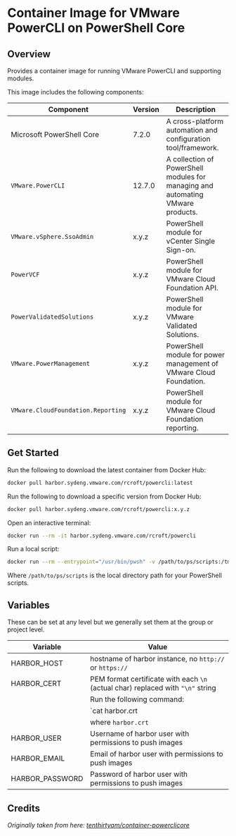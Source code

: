 # Container Image for VMware PowerCLI on PowerShell Core

## Overview

Provides a container image for running VMware PowerCLI and supporting modules.

This image includes the following components:

| Component                          | Version | Description                                                                     |
|------------------------------------|---------|---------------------------------------------------------------------------------|
| Microsoft PowerShell Core          | 7.2.0   | A cross-platform automation and configuration tool/framework.                   |
| `VMware.PowerCLI`                  | 12.7.0  | A collection of PowerShell modules for managing and automating VMware products. |
| `VMware.vSphere.SsoAdmin`          | x.y.z   | PowerShell module for vCenter Single Sign-on.                                   |
| `PowerVCF`                         | x.y.z   | PowerShell module for VMware Cloud Foundation API.                              |
| `PowerValidatedSolutions`          | x.y.z   | PowerShell module for VMware Validated Solutions.                               |
| `VMware.PowerManagement`           | x.y.z   | PowerShell module for power management of VMware Cloud Foundation.              |
| `VMware.CloudFoundation.Reporting` | x.y.z   | PowerShell module for VMware Cloud Foundation reporting.                        |

## Get Started

Run the following to download the latest container from Docker Hub:

```bash
docker pull harbor.sydeng.vmware.com/rcroft/powercli:latest
```

Run the following to download a specific version from Docker Hub:

```bash
docker pull harbor.sydeng.vmware.com/rcroft/powercli:x.y.z
```

Open an interactive terminal:

```bash
docker run --rm -it harbor.sydeng.vmware.com/rcroft/powercli
```

Run a local script:

```bash
docker run --rm --entrypoint="/usr/bin/pwsh" -v /path/to/ps/scripts:/tmp/shared harbor.sydeng.vmware.com/rcroft/powercli /tmp/shared/example.ps1
```

Where `/path/to/ps/scripts` is the local directory path for your PowerShell scripts.

## Variables

These can be set at any level but we generally set them at the group or project level.

| Variable        | Value                                                                           |
|-----------------|---------------------------------------------------------------------------------|
| HARBOR_HOST     | hostname of harbor instance, no `http://` or `https://`                         |
| HARBOR_CERT     | PEM format certificate with each `\n` (actual char) replaced with `"\n"` string |
|                 | Run the following command:                                                      |
|                 | `cat harbor.crt | sed -E '$!s/$/\\n/' | tr -d '\n'`                             |
|                 | where `harbor.crt`                                                              |
| HARBOR_USER     | Username of harbor user with permissions to push images                         |
| HARBOR_EMAIL    | Email  of harbor user with permissions to push images                           |
| HARBOR_PASSWORD | Password of harbor user with permissions to push images                         |

## Credits

_Originally taken from here: [tenthirtyam/container-powerclicore](https://github.com/tenthirtyam/container-powerclicore/)_
